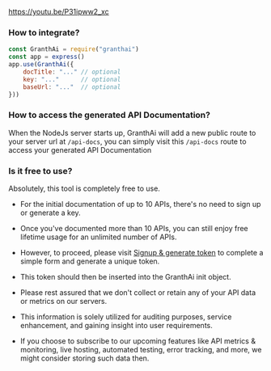 

https://youtu.be/P31ipww2_xc


### How to integrate?
```js
const GranthAi = require("granthai")
const app = express()
app.use(GranthAi({ 
    docTitle: "..." // optional
    key: "..."      // optional
    baseUrl: "..."  // optional
}))
```

### How to access the generated API Documentation?
When the NodeJs server starts up, GranthAi will add a new public route to your server url at `/api-docs`, you can simply visit this `/api-docs` route to access your generated API Documentation


### Is it free to use? 

Absolutely, this tool is completely free to use.

- For the initial documentation of up to 10 APIs, there's no need to sign up or generate a key.

- Once you've documented more than 10 APIs, you can still enjoy free lifetime usage for an unlimited number of APIs. 
- However, to proceed, please visit [Signup & generate token](https://granthai.com/signup) to complete a simple form and generate a unique token. 
- This token should then be inserted into the GranthAi init object. 
- Please rest assured that we don't collect or retain any of your API data or metrics on our servers. 
- This information is solely utilized for auditing purposes, service enhancement, and gaining insight into user requirements. 
- If you choose to subscribe to our upcoming features like API metrics & monitoring, live hosting, automated testing, error tracking, and more, we might consider storing such data then.


